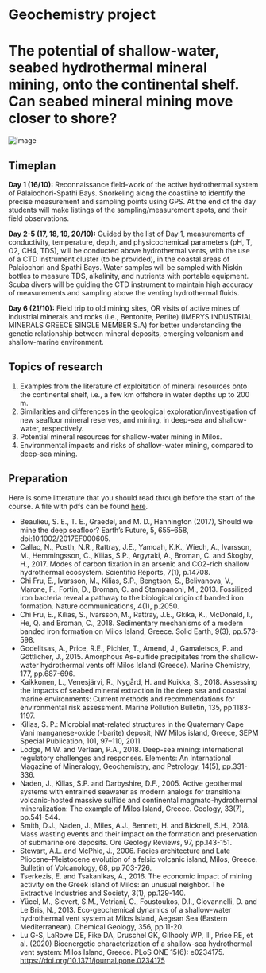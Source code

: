 # Geochemistry project
# The potential of shallow-water, seabed hydrothermal mineral mining, onto the continental shelf. Can seabed mineral mining move closer to shore?
![image](https://github.com/MeinzBeur/MilosSummerSchool2023/assets/43003903/0f2f3878-9325-4f98-bf1d-420fb9ec4c08)

## Timeplan
**Day 1 (16/10):** Reconnaissance field-work of the active hydrothermal system of Palaiochori-Spathi Bays. Snorkeling along the coastline to identify the precise measurement and sampling points using GPS. At the end of the day students will make listings of the sampling/measurement spots, and their field observations.

**Day 2-5 (17, 18, 19, 20/10):** Guided by the list of Day 1, measurements of conductivity, temperature, depth, and physicochemical parameters (pH, T, O2, CH4, TDS), will be conducted above hydrothermal vents, with the use of a CTD instrument cluster (to be provided), in the coastal areas of Palaiochori and Spathi Bays. Water samples will be sampled with Niskin bottles to measure TDS, alkalinity, and nutrients with portable equipment. Scuba divers will be guiding the CTD instrument to maintain high accuracy of measurements and sampling above the venting hydrothermal fluids.

**Day 6 (21/10):** Field trip to old mining sites, OR visits of active mines of industrial minerals and rocks (i.e., Bentonite, Perlite) (IMERYS INDUSTRIAL MINERALS GREECE SINGLE MEMBER S.A) for better understanding the genetic relationship between mineral deposits, emerging volcanism and shallow-marine environment.

## Topics of research
1. Examples from the literature of exploitation of mineral resources onto the continental shelf, i.e., a few km offshore in water depths up to 200 m.
2. Similarities and differences in the geological exploration/investigation of new seafloor mineral reserves, and mining, in deep-sea and shallow-water, respectively.
3. Potential mineral resources for shallow-water mining in Milos.
4. Environmental impacts and risks of shallow-water mining, compared to deep-sea mining.

## Preparation
Here is some litterature that you should read through before the start of the course. A file with pdfs can be found [here](https://wetransfer.com/downloads/732b4996596350707349233f6f7aa1d120230917120326/e961c16e1948745f70fb020d98d101f520230917120348/4ef501?trk=TRN_TDL_01&utm_campaign=TRN_TDL_01&utm_medium=email&utm_source=sendgrid).

- Beaulieu, S. E., T. E., Graedel, and M. D., Hannington (2017), Should we mine the deep seafloor? Earth’s Future, 5, 655–658, doi:10.1002/2017EF000605.
- Callac, N., Posth, N.R., Rattray, J.E., Yamoah, K.K., Wiech, A., Ivarsson, M., Hemmingsson, C., Kilias, S.P., Argyraki, A., Broman, C. and Skogby, H., 2017. Modes of carbon fixation in an arsenic and CO2-rich shallow hydrothermal ecosystem. Scientific Reports, 7(1), p.14708.
- Chi Fru, E., Ivarsson, M., Kilias, S.P., Bengtson, S., Belivanova, V., Marone, F., Fortin, D., Broman, C. and Stampanoni, M., 2013. Fossilized iron bacteria reveal a pathway to the biological origin of banded iron formation. Nature communications, 4(1), p.2050.
- Chi Fru, E., Kilias, S., Ivarsson, M., Rattray, J.E., Gkika, K., McDonald, I., He, Q. and Broman, C., 2018. Sedimentary mechanisms of a modern banded iron formation on Milos Island, Greece. Solid Earth, 9(3), pp.573-598.
- Godelitsas, A., Price, R.E., Pichler, T., Amend, J., Gamaletsos, P. and Göttlicher, J., 2015. Amorphous As-sulfide precipitates from the shallow-water hydrothermal vents off Milos Island (Greece). Marine Chemistry, 177, pp.687-696.
- Kaikkonen, L., Venesjärvi, R., Nygård, H. and Kuikka, S., 2018. Assessing the impacts of seabed mineral extraction in the deep sea and coastal marine environments: Current methods and recommendations for environmental risk assessment. Marine Pollution Bulletin, 135, pp.1183-1197.
- Kilias, S. P.: Microbial mat-related structures in the Quaternary Cape Vani manganese-oxide (-barite) deposit, NW Milos island, Greece, SEPM Special Publication, 101, 97–110, 2011.
- Lodge, M.W. and Verlaan, P.A., 2018. Deep-sea mining: international regulatory challenges and responses. Elements: An International Magazine of Mineralogy, Geochemistry, and Petrology, 14(5), pp.331-336.
- Naden, J., Kilias, S.P. and Darbyshire, D.F., 2005. Active geothermal systems with entrained seawater as modern analogs for transitional volcanic-hosted massive sulfide and continental magmato-hydrothermal mineralization: The example of Milos Island, Greece. Geology, 33(7), pp.541-544.
- Smith, D.J., Naden, J., Miles, A.J., Bennett, H. and Bicknell, S.H., 2018. Mass wasting events and their impact on the formation and preservation of submarine ore deposits. Ore Geology Reviews, 97, pp.143-151.
- Stewart, A.L. and McPhie, J., 2006. Facies architecture and Late Pliocene–Pleistocene evolution of a felsic volcanic island, Milos, Greece. Bulletin of Volcanology, 68, pp.703-726.
- Tserkezis, E. and Tsakanikas, A., 2016. The economic impact of mining activity on the Greek island of Milos: an unusual neighbor. The Extractive Industries and Society, 3(1), pp.129-140.
- Yücel, M., Sievert, S.M., Vetriani, C., Foustoukos, D.I., Giovannelli, D. and Le Bris, N., 2013. Eco-geochemical dynamics of a shallow-water hydrothermal vent system at Milos Island, Aegean Sea (Eastern Mediterranean). Chemical Geology, 356, pp.11-20.
- Lu G-S, LaRowe DE, Fike DA, Druschel GK, Gilhooly WP, III, Price RE, et al. (2020) Bioenergetic characterization of a shallow-sea hydrothermal vent system: Milos Island, Greece. PLoS ONE 15(6): e0234175. https://doi.org/10.1371/journal.pone.0234175  
